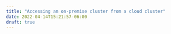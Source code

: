 ```yaml
---
title: "Accessing an on-premise cluster from a cloud cluster"
date: 2022-04-14T15:21:57-06:00
draft: true
---
```

